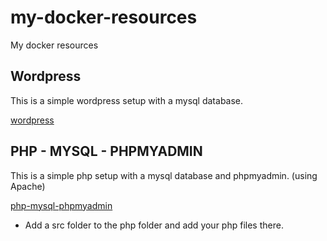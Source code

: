 # my-docker-resources
My docker resources

## Wordpress 
This is a simple wordpress setup with a mysql database.

[wordpress](wordpress/docker-compose.yml)

## PHP - MYSQL - PHPMYADMIN
This is a simple php setup with a mysql database and phpmyadmin. (using Apache)

[php-mysql-phpmyadmin](PHP_MYSQL_PHPMYADMIN)
- Add a src folder to the php folder and add your php files there.